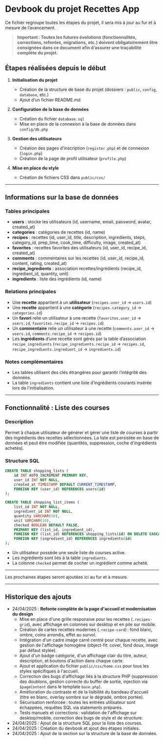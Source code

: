 # Devbook du projet Recettes App

Ce fichier regroupe toutes les étapes du projet, il sera mis à jour au fur et à mesure de l’avancement.

> **Important : Toutes les futures évolutions (fonctionnalités, corrections, refontes, migrations, etc.) doivent obligatoirement être consignées dans ce document afin d’assurer une traçabilité complète du projet.**

## Étapes réalisées depuis le début

1. **Initialisation du projet**
   - Création de la structure de base du projet (dossiers : `public`, `config`, `database`, etc.)
   - Ajout d’un fichier README.md

2. **Configuration de la base de données**
   - Création du fichier `database.sql`
   - Mise en place de la connexion à la base de données dans `config/db.php`

3. **Gestion des utilisateurs**
   - Création des pages d’inscription (`register.php`) et de connexion (`login.php`)
   - Création de la page de profil utilisateur (`profile.php`)

4. **Mise en place du style**
   - Création de fichiers CSS dans `public/css/`

---

## Informations sur la base de données

### Tables principales

- **users** : stocke les utilisateurs (id, username, email, password, avatar, created_at)
- **categories** : catégories de recettes (id, name)
- **recipes** : recettes (id, user_id, title, description, ingredients, steps, category_id, prep_time, cook_time, difficulty, image, created_at)
- **favorites** : recettes favorites des utilisateurs (id, user_id, recipe_id, created_at)
- **comments** : commentaires sur les recettes (id, user_id, recipe_id, content, rating, created_at)
- **recipe_ingredients** : association recettes/ingrédients (recipe_id, ingredient_id, quantity, unit)
- **ingredients** : liste des ingrédients (id, name)

### Relations principales

- Une **recette** appartient à un **utilisateur** (`recipes.user_id` → `users.id`)
- Une **recette** appartient à une **catégorie** (`recipes.category_id` → `categories.id`)
- Un **favori** relie un utilisateur à une recette (`favorites.user_id` → `users.id`, `favorites.recipe_id` → `recipes.id`)
- Un **commentaire** relie un utilisateur à une recette (`comments.user_id` → `users.id`, `comments.recipe_id` → `recipes.id`)
- Les **ingrédients** d’une recette sont gérés par la table d’association `recipe_ingredients` (`recipe_ingredients.recipe_id` → `recipes.id`, `recipe_ingredients.ingredient_id` → `ingredients.id`)

### Notes complémentaires
- Les tables utilisent des clés étrangères pour garantir l’intégrité des données.
- La table `ingredients` contient une liste d’ingrédients courants insérée lors de l’initialisation.

---

## Fonctionnalité : Liste des courses

### Description
Permet à chaque utilisateur de générer et gérer une liste de courses à partir des ingrédients des recettes sélectionnées. La liste est persistée en base de données et peut être modifiée (quantités, suppression, coche d'ingrédients achetés).

### Structure SQL
```sql
CREATE TABLE shopping_lists (
    id INT AUTO_INCREMENT PRIMARY KEY,
    user_id INT NOT NULL,
    created_at TIMESTAMP DEFAULT CURRENT_TIMESTAMP,
    FOREIGN KEY (user_id) REFERENCES users(id)
);

CREATE TABLE shopping_list_items (
    list_id INT NOT NULL,
    ingredient_id INT NOT NULL,
    quantity VARCHAR(50),
    unit VARCHAR(30),
    checked BOOLEAN DEFAULT FALSE,
    PRIMARY KEY (list_id, ingredient_id),
    FOREIGN KEY (list_id) REFERENCES shopping_lists(id) ON DELETE CASCADE,
    FOREIGN KEY (ingredient_id) REFERENCES ingredients(id)
);
```

- Un utilisateur possède une seule liste de courses active.
- Les ingrédients sont liés à la table `ingredients`.
- La colonne `checked` permet de cocher un ingrédient comme acheté.

---

Les prochaines étapes seront ajoutées ici au fur et à mesure.

---

## Historique des ajouts
- 24/04/2025 : **Refonte complète de la page d'accueil et modernisation du design**
    - Mise en place d'une grille responsive pour les recettes (`.recipes-grid`), avec affichage en colonnes sur desktop et en pile sur mobile.
    - Création de cartes recettes modernes (`.recipe-card`) : fond blanc, ombre, coins arrondis, effet au survol.
    - Intégration d'un cadre image carré centré pour chaque recette, avec gestion de l'affichage homogène (object-fit: cover, fond doux, image par défaut stylée).
    - Ajout d'un badge catégorie, d'un affichage clair du titre, auteur, description, et boutons d'action dans chaque carte.
    - Ajout et application du fichier `public/css/home.css` pour tous les styles spécifiques à l'accueil.
    - Correction des bugs d'affichage liés à la structure PHP (suppression des doublons, gestion correcte du buffer de sortie, injection via `$pageContent` dans le template `base.php`).
    - Amélioration du contraste et de la lisibilité du bandeau d'accueil (titre en blanc, overlay sombre sur le dégradé, ombre portée).
    - Sécurisation renforcée : toutes les entrées utilisateur sont échappées, requêtes SQL via statements préparés.
    - Tests manuels et corrections : validation de l'affichage sur desktop/mobile, correction des bugs de style et de structure.
- 24/04/2025 : Ajout de la structure SQL pour la liste des courses.
- 24/04/2025 : Création du devbook et ajout des étapes initiales.
- 24/04/2025 : Ajout de la section sur la structure de la base de données.
